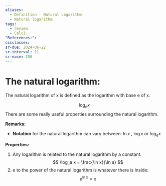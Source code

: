 ```yaml
---
aliases:
  - Definition - Natural Logarithm
  - Natural logarithm
tags:
  - review
  - CalcI
"References:": 
cssclasses:
sr-due: 2024-06-22
sr-interval: 11
sr-ease: 250
---
```

# The natural logarithm: 

The natural logarithm of x is defined as the logarithm with base e of x.

$$
\log_e x
$$
There are some really useful properties surrounding the natural logarithm. 

**Remarks:**
+ **Notation** for the natural logarithm can vary between: $\ln x$ , $\log x$ or $\log_e x$


**Properties:**
1. Any logarithm is related to the natural logarithm by a constant.
$$
\log_a x = \frac{\ln x}{\ln a}
$$
2. e to the power of the natural logarithm is whatever there is inside: 
$$
e^{\ln x}=x
$$
